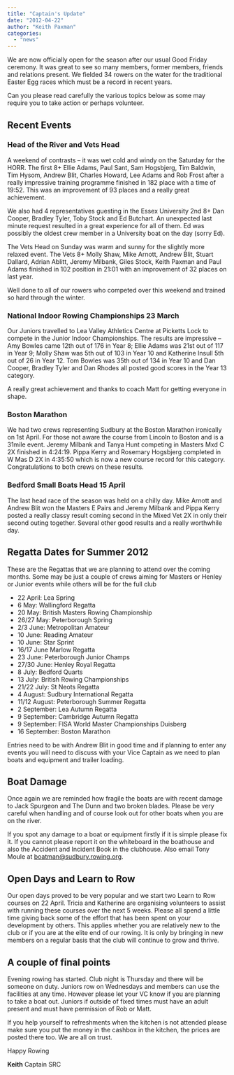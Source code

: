 ```yaml
---
title: "Captain's Update"
date: "2012-04-22"
author: "Keith Paxman"
categories: 
  - "news"
---
```


We are now officially open for the season after our usual Good Friday ceremony. It was great to see so many members, former members, friends and relations present. We fielded 34 rowers on the water for the traditional Easter Egg races which must be a record in recent years.

Can you please read carefully the various topics below as some may require you to take action or perhaps volunteer.

## Recent Events

### Head of the River and Vets Head

A weekend of contrasts – it was wet cold and windy on the Saturday for the HORR. The first 8+ Ellie Adams, Paul Sant, Sam Hogsbjerg, Tim Baldwin, Tim Hysom, Andrew Blit, Charles Howard, Lee Adams and Rob Frost after a really impressive training programme finished in 182 place with a time of 19:52. This was an improvement of 93 places and a really great achievement.

We also had 4 representatives guesting in the Essex University 2nd 8+ Dan Cooper, Bradley Tyler, Toby Stock and Ed Butchart. An unexpected last minute request resulted in a great experience for all of them. Ed was possibly the oldest crew member in a University boat on the day (sorry Ed).

The Vets Head on Sunday was warm and sunny for the slightly more relaxed event. The Vets 8+ Molly Shaw, Mike Arnott, Andrew Blit, Stuart Dallard, Adrian Ablitt, Jeremy Milbank, Giles Stock, Keith Paxman and Paul Adams finished in 102 position in 21:01 with an improvement of 32 places on last year.

Well done to all of our rowers who competed over this weekend and trained so hard through the winter.

### National Indoor Rowing Championships 23 March

Our Juniors travelled to Lea Valley Athletics Centre at Picketts Lock to compete in the Junior Indoor Championships. The results are impressive – Amy Bowles came 12th out of 176 in Year 8; Ellie Adams was 21st out of 117 in Year 9; Molly Shaw was 5th out of 103 in Year 10 and Katherine Insull 5th out of 26 in Year 12. Tom Bowles was 35th out of 134 in Year 10 and Dan Cooper, Bradley Tyler and Dan Rhodes all posted good scores in the Year 13 category.

A really great achievement and thanks to coach Matt for getting everyone in shape.

### Boston Marathon

We had two crews representing Sudbury at the Boston Marathon ironically on 1st April. For those not aware the course from Lincoln to Boston and is a 31mile event. Jeremy Milbank and Tanya Hunt competing in Masters Mxd C 2X finished in 4:24:19. Pippa Kerry and Rosemary Hogsbjerg completed in W Mas D 2X in 4:35:50 which is now a new course record for this category. Congratulations to both crews on these results.

### Bedford Small Boats Head 15 April

The last head race of the season was held on a chilly day. Mike Arnott and Andrew Blit won the Masters E Pairs and Jeremy Milbank and Pippa Kerry posted a really classy result coming second in the Mixed Vet 2X in only their second outing together. Several other good results and a really worthwhile day.

## Regatta Dates for Summer 2012

These are the Regattas that we are planning to attend over the coming months. Some may be just a couple of crews aiming for Masters or Henley or Junior events while others will be for the full club

- 22 April: Lea Spring
- 6 May: Wallingford Regatta
- 20 May: British Masters Rowing Championship
- 26/27 May: Peterborough Spring
- 2/3 June: Metropolitan Amateur
- 10 June: Reading Amateur
- 10 June: Star Sprint
- 16/17 June Marlow Regatta
- 23 June: Peterborough Junior Champs
- 27/30 June: Henley Royal Regatta
- 8 July: Bedford Quarts
- 13 July: British Rowing Championships
- 21/22 July: St Neots Regatta
- 4 August: Sudbury International Regatta
- 11/12 August: Peterborough Summer Regatta
- 2 September: Lea Autumn Regatta
- 9 September: Cambridge Autumn Regatta
- 9 September: FISA World Master Championships Duisberg
- 16 September: Boston Marathon

Entries need to be with Andrew Blit in good time and if planning to enter any events you will need to discuss with your Vice Captain as we need to plan boats and equipment and trailer loading.

## Boat Damage

Once again we are reminded how fragile the boats are with recent damage to Jack Spurgeon and The Dunn and two broken blades. Please be very careful when handling and of course look out for other boats when you are on the river.

If you spot any damage to a boat or equipment firstly if it is simple please fix it. If you cannot please report it on the whiteboard in the boathouse and also the Accident and Incident Book in the clubhouse. Also email Tony Moule at [boatman@sudbury.rowing.org](mailto:boatman@sudbury.rowing.org).

## Open Days and Learn to Row

Our open days proved to be very popular and we start two Learn to Row courses on 22 April. Tricia and Katherine are organising volunteers to assist with running these courses over the next 5 weeks. Please all spend a little time giving back some of the effort that has been spent on your development by others. This applies whether you are relatively new to the club or if you are at the elite end of our rowing. It is only by bringing in new members on a regular basis that the club will continue to grow and thrive.

## A couple of final points

Evening rowing has started. Club night is Thursday and there will be someone on duty. Juniors row on Wednesdays and members can use the facilities at any time. However please let your VC know if you are planning to take a boat out. Juniors if outside of fixed times must have an adult present and must have permission of Rob or Matt.

If you help yourself to refreshments when the kitchen is not attended please make sure you put the money in the cashbox in the kitchen, the prices are posted there too. We are all on trust.

Happy Rowing

**Keith** Captain SRC
